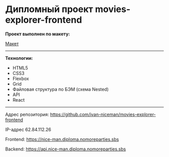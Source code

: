# Дипломный проект movies-explorer-frontend

**Проект выполнен по макету:**

[Макет](https://www.figma.com/file/ouvxoGP7deyPYQCeHMTA7d/Diploma---Ivan-Snitko?node-id=891%3A3857&mode=dev)

---

**Технологии:**

- HTML5
- CSS3
- Flexbox
- Grid
- Файловая структура по БЭМ (схема Nested)
- API
- React

---

Адрес репозитория: https://github.com/ivan-niceman/movies-explorer-frontend


IP-адрес 62.84.112.26

Frontend: https://nice-man.diploma.nomoreparties.sbs

Backend: https://api.nice-man.diploma.nomoreparties.sbs